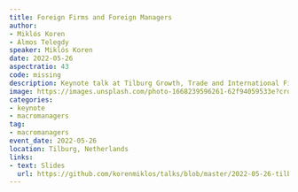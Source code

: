 ```yaml
---
title: Foreign Firms and Foreign Managers
author:
- Miklós Koren
- Álmos Telegdy
speaker: Miklós Koren
date: 2022-05-26
aspectratio: 43
code: missing
description: Keynote talk at Tilburg Growth, Trade and International Finance Conference
image: https://images.unsplash.com/photo-1668239596261-62f94059533e?crop=entropy&cs=tinysrgb&fit=max&fm=jpg&ixid=M3w2ODAxOTV8MHwxfHJhbmRvbXx8fHx8fHx8fDE3MzI2NDM2MTh8&ixlib=rb-4.0.3&q=80&w=1080
categories:
- keynote
- macromanagers
tag:
- macromanagers
event_date: 2022-05-26
location: Tilburg, Netherlands
links:
- text: Slides
  url: https://github.com/korenmiklos/talks/blob/master/2022-05-26-tilburg/README.pdf
---
```


